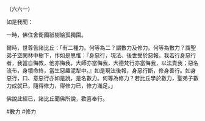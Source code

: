 （六六一）

如是我聞：

一時，佛住舍衛國祇樹給孤獨園。

爾時，世尊告諸比丘：「有二種力。何等為二？謂數力及修力。何等為數力？謂聖弟子空閑林中樹下，作如是思惟：『身惡行，現法、後世受於惡報。我若行身惡行者，我當自悔教，他亦悔我，大師亦當悔我，大德梵行亦當悔我，以法責我；惡名流布，身壞命終，當生惡趣泥犁中。』如是現法後報，身惡行斷，修身善行。如身惡行，口、意惡行亦如是說，是名數力。何等為修力？若比丘學於數力，聖弟子數力成就已，隨得修力，得修力已，修力滿足。」

佛說此經已，諸比丘聞佛所說，歡喜奉行。



#數力
#修力
